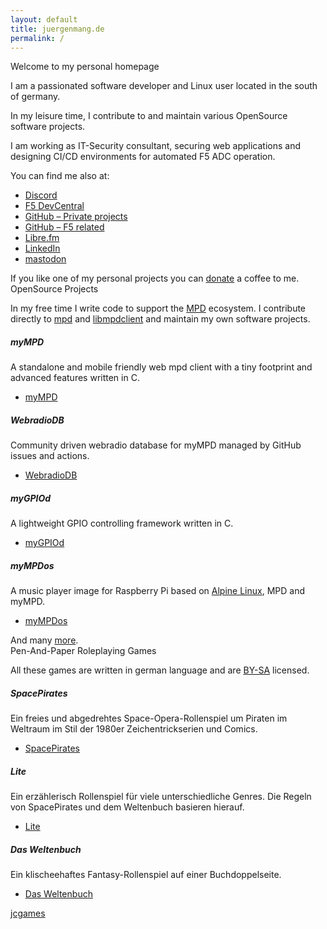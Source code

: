 ```yaml
---
layout: default
title: juergenmang.de
permalink: /
---
```


<div class="card mb-3">
<div class="card-header"><span class="bi-house me-2"></span>Welcome to my personal homepage</div>
<div class="card-body">
<p>I am a passionated software developer and Linux user located in the south of germany.</p>
<p>In my leisure time, I contribute to and maintain various OpenSource software projects.</p>
<p>I am working as IT-Security consultant, securing web applications and designing CI/CD environments for automated F5 ADC operation.</p>
<p>You can find me also at:</p>
<ul>
<li><a href="https://discordapp.com/users/932736909476773919"><span class="bi-discord me-2"></span>Discord</a></li>
<li><a href="https://community.f5.com/users/juergen_mang/126518">F5 DevCentral</a></li>
<li><a href="https://github.com/jcorporation" rel="me"><span class="bi-github me-2"></span>GitHub &ndash; Private projects</a></li>
<li><a href="https://github.com/JuergenMang/" rel="me"><span class="bi-github me-2"></span>GitHub &ndash; F5 related</a></li>
<li><a href="https://libre.fm/user/jcorporation" rel="me">Libre.fm</a></li>
<li><a href="https://www.linkedin.com/in/j%C3%BCrgen-mang-745181b4/" rel="me"><span class="bi-linkedin me-2"></span>LinkedIn</a></li>
<li><a href="https://mastodon.social/@jcorporation" rel="me"><span class="bi-mastodon me-2"></span>mastodon</a></li>
</ul>
</div>
<div class="card-footer">
If you like one of my personal projects you can <a href="{{ site.url }}/donate">donate</a> a <span class="bi-cup-hot"></span> coffee to me.
</div>
</div>

<div class="card mb-3">
<div class="card-header"><span class="bi-code-square me-2"></span>OpenSource Projects</div>
<div class="card-body">
<p>In my free time I write code to support the <a href="https://www.musicpd.org/">MPD</a> ecosystem. I contribute directly to <a href="https://github.com/MusicPlayerDaemon/MPD">mpd</a> and <a href="https://github.com/MusicPlayerDaemon/libmpdclient">libmpdclient</a> and maintain my own software projects.</p>

<h5 class="card-title">myMPD</h5>
<p>A standalone and mobile friendly web mpd client with a tiny footprint and advanced features written in C.</p>
<ul>
<li><a href="https://github.com/jcorporation/myMPD">myMPD</a></li>
</ul>

<h5 class="card-title">WebradioDB</h5>
<p>Community driven webradio database for myMPD managed by GitHub issues and actions.</p>
<ul>
<li><a href="https://jcorporation.github.io/webradiodb/">WebradioDB</a></li>
</ul>

<h5 class="card-title">myGPIOd</h5>
<p>A lightweight GPIO controlling framework written in C.</p>
<ul>
<li><a href="https://github.com/jcorporation/myGPIOd">myGPIOd</a></li>
</ul>

<h5 class="card-title">myMPDos</h5>
<p>A music player image for Raspberry Pi based on <a href="https://www.alpinelinux.org/">Alpine Linux</a>, MPD and myMPD.</p>
<ul>
<li><a href="https://github.com/jcorporation/myMPDos">myMPDos</a></li>
</ul>

</div>
<div class="card-footer">
And many <a href="https://github.com/jcorporation?tab=repositories">more</a>.
</div>
</div>

<div class="card mb-3">
<div class="card-header"><span class="bi-book me-2"></span>Pen-And-Paper Roleplaying Games</div>
<div class="card-body">
<p>All these games are written in german language and are <a href="http://creativecommons.org/licenses/by-sa/4.0/"><span class="bi-cc-circle"></span> BY-SA</a> licensed.</p>
<h5 class="card-title">SpacePirates</h5>
<p>Ein freies und abgedrehtes Space-Opera-Rollenspiel um Piraten im Weltraum im Stil der 1980er Zeichentrickserien und Comics.</p>
<ul>
<li><a href="https://spacepirates.jcgames.de">SpacePirates</a></li>
</ul>

<h5 class="card-title">Lite</h5>
<p>Ein erzählerisch Rollenspiel für viele unterschiedliche Genres. Die Regeln von SpacePirates und dem Weltenbuch basieren hierauf.</p>
<ul>
<li><a href="https://lite.jcgames.de">Lite</a></li>
</ul>

<h5 class="card-title">Das Weltenbuch</h5>
<p>Ein klischeehaftes Fantasy-Rollenspiel auf einer Buchdoppelseite.</p>
<ul>
<li><a href="https://dasweltenbuch.jcgames.de">Das Weltenbuch</a></li>
</ul>
</div>
<div class="card-footer">
<a href="https://jcgames.de">jcgames</a>
</div>
</div>

